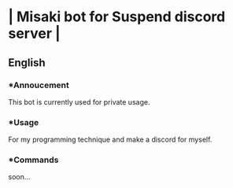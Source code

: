 # |   Misaki bot for Suspend discord server   |

## English

### *Annoucement
This bot is currently used for private usage.
### *Usage
For my programming technique and make a discord for myself.
### *Commands
soon...